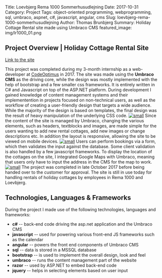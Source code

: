 Title: Loevbjerg Rema 1000 Sommerhusudlejning
Date: 2017-10-31
Category: Project
Tags: object-oriented programming, webprogramming, sql, umbraco, aspnet, c#, javascript, angular, cms
Slug: loevbjerg-rema-1000-sommerhusudlejning
Author: Thomas Brunbjerg
Summary: Holiday Cottage Rental site made using Umbraco CMS
featured_image: img/lr1000_01.png

## **Project Overview |** Holiday Cottage Rental Site

[Link to the site](http://www.lovbjerg-rema1000-sommerhus.dk/)

This project was completed during my 3-month internship as a web-developer at [CodeOptimus](https://www.codeoptimus.dk/) in 2017. The site was made using the **Umbraco CMS** as the driving core, while the design was mostly implemented with the help of bootstrap and a few smaller css frameworks. It is entirely written in C# and Javascript on top of the ASP.NET platform. During development I gained knowledge of content management systems and their implementention in projects focused on non-technical users, as well as the workflow of creating a user-friendly design that targets a wide audience. While the majority of the design is based on templates, the final design was the result of heavy manipulation of the underlying CSS code. 
[![small]({static}/img/lr1000_03.png)]({static}/img/lr1000_03.png)
Since the content of the site is managed by Umbraco, changing the various elements, such as headers, textblocks and images, are made simple for the users wanting to add new rental cottages, add new images or change descriptions etc. In addition the layout is responsive, allowing the site to be viewed on mobile devices.
[![small]({static}/img/lr1000_04.png)]({static}/img/lr1000_04.png)
Users can perform bookings via a form, which then validates the input against the database. Some client validation is also handled by a few javascript frameworks. To display the location of the cottages on the site, I integrated Google Maps with Umbraco, meaning that users only have to input the address in the CMS for the map to work. 
[![small]({static}/img/lr1000_05.png)]({static}/img/lr1000_05.png)
The project was completed in late October 2017 before being handed over to the customer for approval. The site is still in use today for handling rentals of holiday cottages by employees in Rema 1000 and Loevbjerg. 

## Technologies, Languages & Frameworks

During the project I made use of the following technologies, languages and frameworks:

- **c#** -- back-end code driving the asp.net application and the Umbraco CMS
- **javascript** -- used for powering various front-end JS frameworks such as the calendar
- **angular** -- powers the front end components of Umbraco CMS
- **sql** -- data is stored in a MSSQL database
- **bootstrap** -- is used to implement the overall design, look and feel
- **umbraco** -- runs the content management part of the website
- **razor** -- used by ASP.NET to embed back-end code
- **jquery** -- helps in selecting elements based on user input